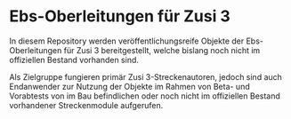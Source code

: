 # Ebs-Oberleitungen für Zusi 3

In diesem Repository werden veröffentlichungsreife Objekte der Ebs-Oberleitungen für Zusi 3 bereitgestellt, welche bislang noch nicht im offiziellen Bestand vorhanden sind.

Als Zielgruppe fungieren primär Zusi 3-Streckenautoren, jedoch sind auch Endanwender zur Nutzung der Objekte im Rahmen von Beta- und Vorabtests von im Bau befindlichen oder noch nicht im offiziellen Bestand vorhandener Streckenmodule aufgerufen.
